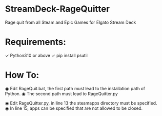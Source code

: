 # StreamDeck-RageQuitter
Rage quit from all Steam and Epic Games for Elgato Stream Deck

# Requirements: 

✓	Python310 or above
✓	pip install psutil

# How To:

◉ Edit RageQuit.bat, the first path must lead to the installation path of Python.
◉ The second path must lead to RageQuitter.py

◉ Edit RageQuitter.py, in line 13 the steamapps directory must be specified.
◉ In line 15, apps can be specified that are not allowed to be closed.

